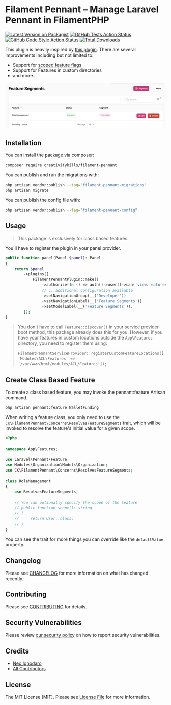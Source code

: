 # Filament Pennant – Manage Laravel Pennant in FilamentPHP

[![Latest Version on Packagist](https://img.shields.io/packagist/v/creativitykills/filament-pennant.svg?style=flat-square)](https://packagist.org/packages/creativitykills/filament-pennant)
[![GitHub Tests Action Status](https://img.shields.io/github/actions/workflow/status/creativitykills/filament-pennant/run-tests.yml?branch=main&label=tests&style=flat-square)](https://github.com/creativitykills/filament-pennant/actions?query=workflow%3Arun-tests+branch%3Amain)
[![GitHub Code Style Action Status](https://img.shields.io/github/actions/workflow/status/creativitykills/filament-pennant/fix-php-code-style-issues.yml?branch=main&label=code%20style&style=flat-square)](https://github.com/creativitykills/filament-pennant/actions?query=workflow%3A"Fix+PHP+code+style+issues"+branch%3Amain)
[![Total Downloads](https://img.shields.io/packagist/dt/creativitykills/filament-pennant.svg?style=flat-square)](https://packagist.org/packages/creativitykills/filament-pennant)

This plugin is heavily inspired by [this plugin](https://github.com/stephenjude/filament-feature-flags). There are several improvements including but not limited to:

- Support for [scoped feature flags](https://laravel.com/docs/12.x/pennant#specifying-the-scope)
- Support for Features in custom directories
- and more...

![](https://raw.githubusercontent.com/creativitykills/filament-pennant/main/art/screenshot-1.png)

## Installation

You can install the package via composer:

```bash
composer require creativitykills/filament-pennant
```

You can publish and run the migrations with:

```bash
php artisan vendor:publish --tag="filament-pennant-migrations"
php artisan migrate
```

You can publish the config file with:

```bash
php artisan vendor:publish --tag="filament-pennant-config"
```

## Usage

> This package is exclusively for class based features.

You'll have to register the plugin in your panel provider.

```php
public function panel(Panel $panel): Panel
{
    return $panel
        ->plugins([
            FilamentPennantPlugin::make()
                ->authorize(fn () => auth()->user()->can('view.features'))
                // ...additional configuration available
                ->setNavigationGroup(__('Developer'))
                ->setNavigationLabel(__('Feature Segments'))
                ->setModelLabel(__('Feature Segments')),
        ]);
}
```

> You don't have to call `Feature::discover()` in your service provider boot method, this package already does this for you. However,
> if you have your features in custom locations outside the `App\Features` directory, you need to register them using:
>
> `FilamentPennantServiceProvider::registerCustomFeatureLocations(['Modules\ACL\Features' => '/var/www/html/modules/ACL/Features']);`

## Create Class Based Feature

To create a class based feature, you may invoke the pennant:feature Artisan command.

```bash
php artisan pennant:feature WalletFunding
```

When writing a feature class, you only need to use the `CK\FilamentPennant\Concerns\ResolvesFeatureSegments`
trait, which will be invoked to resolve the feature's initial value for a given scope.

```php
<?php

namespace App\Features;

use Laravel\Pennant\Feature;
use Modules\Organization\Models\Organization;
use CK\FilamentPennant\Concerns\ResolvesFeatureSegments;

class RoleManagement
{
    use ResolvesFeatureSegments;

    // You can optionally specify the scope of the feature
    // public function scope(): string
    // {
    //     return User::class;
    // }
}
```

You can see the trait for more things you can override like the `defaultValue` property.


## Changelog

Please see [CHANGELOG](CHANGELOG.md) for more information on what has changed recently.

## Contributing

Please see [CONTRIBUTING](CONTRIBUTING.md) for details.

## Security Vulnerabilities

Please review [our security policy](../../security/policy) on how to report security vulnerabilities.

## Credits

- [Neo Ighodaro](https://github.com/neoighodaro)
- [All Contributors](../../contributors)

## License

The MIT License (MIT). Please see [License File](LICENSE.md) for more information.
